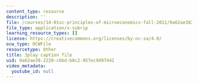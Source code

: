 ```yaml
---
content_type: resource
description: ''
file: /courses/14-01sc-principles-of-microeconomics-fall-2011/9a62ae382220cbbdb0c2957ec9d97442_MfoAkzgpaoQ.srt
file_type: application/x-subrip
learning_resource_types: []
license: https://creativecommons.org/licenses/by-nc-sa/4.0/
ocw_type: OCWFile
resourcetype: Other
title: 3play caption file
uid: 9a62ae38-2220-cbbd-b0c2-957ec9d97442
video_metadata:
  youtube_id: null
---
```

